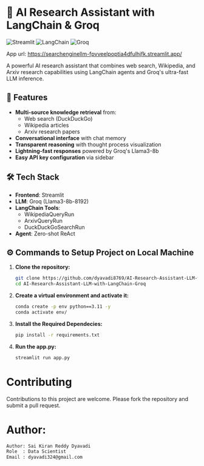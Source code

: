 # 🚀 AI Research Assistant with LangChain & Groq

![Streamlit](https://img.shields.io/badge/Streamlit-FF4B4B?style=for-the-badge&logo=Streamlit&logoColor=white)
![LangChain](https://img.shields.io/badge/LangChain-FF6A00?style=for-the-badge)
![Groq](https://img.shields.io/badge/Groq-00FF00?style=for-the-badge)

App url: https://searchenginellm-fpvveelpoptia4dfulhjfk.streamlit.app/

A powerful AI research assistant that combines web search, Wikipedia, and Arxiv research capabilities using LangChain agents and Groq's ultra-fast LLM inference.

## 🌟 Features

- **Multi-source knowledge retrieval** from:
  - Web search (DuckDuckGo)
  - Wikipedia articles
  - Arxiv research papers
- **Conversational interface** with chat memory
- **Transparent reasoning** with thought process visualization
- **Lightning-fast responses** powered by Groq's Llama3-8b
- **Easy API key configuration** via sidebar

## 🛠️ Tech Stack

- **Frontend**: Streamlit
- **LLM**: Groq (Llama3-8b-8192)
- **LangChain Tools**:
  - WikipediaQueryRun
  - ArxivQueryRun
  - DuckDuckGoSearchRun
- **Agent**: Zero-shot ReAct

## ⚙️ Commands to Setup Project on Local Machine

1. **Clone the repository:**
   ```bash
   git clone https://github.com/dyavadi8769/AI-Research-Assistant-LLM-with-LangChain-Groq.git
   cd AI-Research-Assistant-LLM-with-LangChain-Groq
2.  **Create a virtual environment and activate it:**
    ```bash
    conda create -p env python==3.11 -y
    conda activate env/ 
3.  **Install the Required Dependecies:**
    ```bash
    pip install -r requirements.txt
4. **Run the app.py:**
    ```bash
    streamlit run app.py

# Contributing
Contributions to this project are welcome. Please fork the repository and submit a pull request.


# Author:

```bash
Author: Sai Kiran Reddy Dyavadi
Role  : Data Scientist
Email : dyavadi324@gmail.com
```

